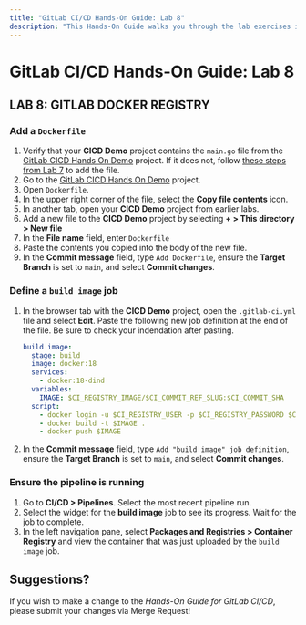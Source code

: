 ```yaml
---
title: "GitLab CI/CD Hands-On Guide: Lab 8"
description: "This Hands-On Guide walks you through the lab exercises in the GitLab CI/CD course."
---
```


# GitLab CI/CD Hands-On Guide: Lab 8


## LAB 8: GITLAB DOCKER REGISTRY

### Add a `Dockerfile`

1. Verify that your **CICD Demo** project contains the `main.go` file from the [GitLab CICD Hands On Demo](https://ilt.gitlabtraining.cloud/professional-services-classes/gitlab-ci-cd/gitlab-cicd-hands-on-demo) project. If it does not, follow [these steps from Lab 7](https://about.gitlab.com/handbook/customer-success/professional-services-engineering/education-services/gitlabcicdhandsonlab7.html#add-a-maingo-file) to add the file.
1. Go to the [GitLab CICD Hands On Demo](https://ilt.gitlabtraining.cloud/professional-services-classes/gitlab-ci-cd/gitlab-cicd-hands-on-demo) project.
1. Open `Dockerfile`.
1. In the upper right corner of the file, select the **Copy file contents** icon.
1. In another tab, open your **CICD Demo** project from earlier labs.
1. Add a new file to the **CICD Demo** project by selecting **+ > This directory > New file**
1. In the **File name** field, enter `Dockerfile`
1. Paste the contents you copied into the body of the new file.
1. In the **Commit message** field, type `Add Dockerfile`, ensure the **Target Branch** is set to `main`, and select **Commit changes**.

### Define a `build image` job

1. In the browser tab with the **CICD Demo** project, open the `.gitlab-ci.yml` file and select **Edit**. Paste the following new job definition at the end of the file. Be sure to check your indendation after pasting.

    ```yml
    build image:
      stage: build
      image: docker:18
      services:
        - docker:18-dind
      variables:
        IMAGE: $CI_REGISTRY_IMAGE/$CI_COMMIT_REF_SLUG:$CI_COMMIT_SHA
      script:
        - docker login -u $CI_REGISTRY_USER -p $CI_REGISTRY_PASSWORD $CI_REGISTRY
        - docker build -t $IMAGE .
        - docker push $IMAGE
    ```

1. In the **Commit message** field, type `Add "build image" job definition`, ensure the **Target Branch** is set to `main`, and select **Commit changes**.

### Ensure the pipeline is running

1. Go to **CI/CD > Pipelines**. Select the most recent pipeline run.
1. Select the widget for the **build image** job to see its progress. Wait for the job to complete.
1. In the left navigation pane, select **Packages and Registries > Container Registry** and view the container that was just uploaded by the `build image` job.

## Suggestions?

If you wish to make a change to the *Hands-On Guide for GitLab CI/CD*, please submit your changes via Merge Request!
